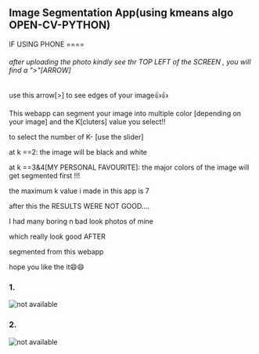 ## Image Segmentation App(using kmeans algo OPEN-CV-PYTHON)

IF USING PHONE ==== 

###### after uploading the photo kindly see thr TOP LEFT of the SCREEN , you will find a ">"[ARROW]

use this arrow[>] to see edges of your image👍👍

This webapp can segment your image into multiple color [depending on your image] and 
the K[cluters] value you select!!

to select the number of K- [use the slider]

at k ==2:
  the image will be black and white 
  
  
at k ==3&4[MY PERSONAL FAVOURITE]:
  the major colors of the image will get segmented first !!!

the maximum k value i made in this app is 7

after this the RESULTS WERE NOT GOOD....

I had many boring n bad look photos of mine

which really look good AFTER

segmented from this webapp 

hope you like the it😄😄

### 1.
![not available](https://i.stack.imgur.com/zhFDU.jpg)

### 2.

![not available](https://lh3.googleusercontent.com/cM_ZYYPXaPAOuQMK0NkyyMceLx5WpvFO39YoUaAfJogkxdM2UZCn8wPVh15-ARBVFgLS1d6krNLSaP3E8xlvd-g_hu7gtE0ZnXhg-iijZeboQB12ONYl1_kjcdBNhtNya6QT-MniGVfOyRMe8XU0q3GRAtw_wXdCeYUvuAh7PXmuJrXolFbJ47EfNcMonSDMz8u_YpcptmUTr99Sy7hLPINMfN3-bJMssH0pWEpzU91burUUitPWRQrXht4r3VgiaZHiQMFk8yK-r0Tg_7ZyG4uGv1gO0KjWVj7YYACd3P1jdt0wiE5VNMAB7YgFvNB3glSzKZvEcwhS0ZPkAnNricCF6ci7x7FxLlNiZITL2bdwEC9fhmZWvXdMsTCjPkr_wyzg27tScyaCfAOqhFGwxty_VtNYKnLYQ4Yl23X2r_cwMwNgME1wRNrZKs5uURdvdYtjLGsW-1IyOOsfBfux2ra5gbG7OANNvXjV8datXSZREz-zz86-PuGqGFL7vjZTF09_G0p-wOwSV_SN3mVseXARj9fYj5TT16IfwHO3DZ3I2Dw1zMH2FhgGpX6LhtBR7UEyP_QgljfKpFqkYSUGsFjQNrI-IBEUZFSUV1xkVnI1Zewvtq12ux_t5l3qFBdUGVG7agy8I0pL8LplbjQZ7tO1n0sKjZa86rXqjZGG7bhQgVVrTE95wsXbcOvkE05eD-WXnn_oqgm1UbysH1CIosKi=w528-h937-no?authuser=0)





